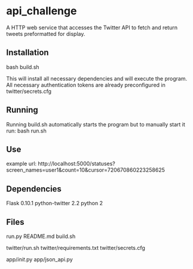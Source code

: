 api_challenge
=========

A HTTP web service that accesses the Twitter API to fetch and return tweets preformatted for display. 

Installation
------------

bash build.sh

This will install all necessary dependencies and will execute the program. All necessary authentication tokens are already preconfigured in twitter/secrets.cfg

Running
-----------

Running build.sh automatically starts the program but to manually start it run:
bash run.sh


Use
-------------
example url:
http://localhost:5000/statuses?screen_names=user1&count=10&cursor=720670860223258625


Dependencies
-------------
Flask 0.10.1
python-twitter 2.2
python 2

Files
------------

run.py
README.md
build.sh

twitter/run.sh
twitter/requirements.txt
twitter/secrets.cfg

app/_init_.py
app/json_api.py
